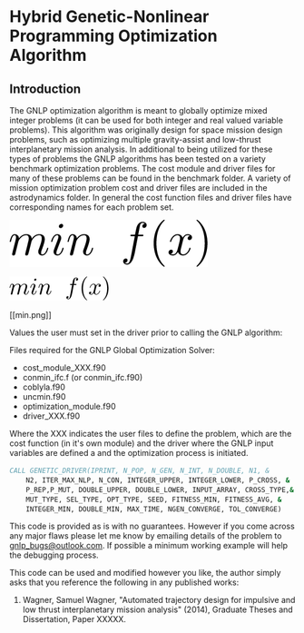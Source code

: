 Hybrid Genetic-Nonlinear Programming Optimization Algorithm
====



## Introduction

The GNLP optimization algorithm is meant to globally optimize mixed integer problems (it can be used for both integer and real valued variable problems).  This algorithm was originally design for space mission design problems, such as optimizing multiple gravity-assist and low-thrust interplanetary mission analysis.  In additional to being utilized for these types of problems the GNLP algorithms has been tested on a variety benchmark optimization problems.  The cost module and driver files for many of these problems can be found in the benchmark folder.  A variety of mission optimization problem cost and driver files are included in the astrodynamics folder.  In general the cost function files and driver files have corresponding names for each problem set.

[min]: https://github.com/sam-wagner/GNLP/min.png
![](https://github.com/sam-wagner/GNLP/blob/master/min.png)

<img src="https://github.com/sam-wagner/GNLP/blob/master/min.png" width="175px" height="42px" />

[[min.png]]


Values the user must set in the driver prior to calling the GNLP algorithm:






Files required for the GNLP Global Optimization Solver:
* cost_module_XXX.f90 
* conmin_ifc.f (or conmin_ifc.f90)
* coblyla.f90 
* uncmin.f90
* optimization_module.f90
* driver_XXX.f90

Where the XXX indicates the user files to define the problem, which are the cost function (in it's own module) and the driver where the GNLP input variables are defined a and the optimization process is initiated.

```fortran
CALL GENETIC_DRIVER(IPRINT, N_POP, N_GEN, N_INT, N_DOUBLE, N1, &
    N2, ITER_MAX_NLP, N_CON, INTEGER_UPPER, INTEGER_LOWER, P_CROSS, &
    P_REP,P_MUT, DOUBLE_UPPER, DOUBLE_LOWER, INPUT_ARRAY, CROSS_TYPE,&
    MUT_TYPE, SEL_TYPE, OPT_TYPE, SEED, FITNESS_MIN, FITNESS_AVG, &
    INTEGER_MIN, DOUBLE_MIN, MAX_TIME, NGEN_CONVERGE, TOL_CONVERGE)
```





This code is provided as is with no guarantees.  However if you come across any major flaws please let me know by emailing details of the problem to gnlp_bugs@outlook.com.  If possible a minimum working example will help the debugging process.

This code can be used and modified however you like, the author simply asks that you reference the following in any published works:

1. Wagner, Samuel Wagner, "Automated trajectory design for impulsive and low thrust interplanetary mission analysis" (2014), Graduate Theses and Dissertation, Paper XXXXX.
